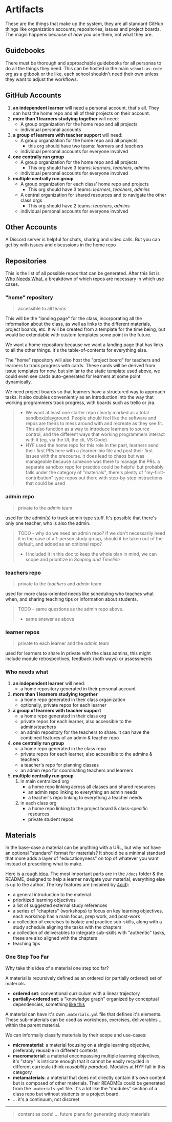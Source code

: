 # Artifacts

These are the things that make up the system, they are all standard GitHub things like organization accounts, repositories, issues and project boards. The magic happens because of _how_ you use them, not what they are.

## Guidebooks

There must be thorough and approachable guidebooks for all personas to do all the things they need. This can be hosted in the main `school-as-code` org as a gitbook or the like, each school shouldn't need their own unless they want to adjust the workflows.

## GitHub Accounts

1. **an independent learner** will need a personal account, that's all. They can host the home repo and all of their projects on their account.
2. **more than 1 learners studying together** will need:
   - A group organization for the home repo and all projects
   - individual personal accounts
3. **a group of learners with teacher support** will need:
   - A group organization for the home repo and all projects
     - this org should have two teams: _learners_ and _teachers_
   - individual personal accounts for everyone involved
4. **one centrally run group**
   - A group organization for the home repo and all projects.
     - This org should have 3 teams: _learners_, _teachers_, _admins_
   - individual personal accounts for everyone involved
5. **multiple centrally run group**
   - A group organization for each class' home repo and projects
     - This org should have 3 teams: _learners_, _teachers_, _admins_
   - A central organization for shared resources and to navigate the other class orgs
     - This org should have 2 teams: _teachers_, _admins_
   - individual personal accounts for everyone involved

## Other Accounts

A Discord server is helpful for chats, sharing and video calls. But you can get by with issues and discussions in the home repo

## Repositories

This is the list of all possible repos that can be generated. After this list is [Who Needs What](#who-needs-what), a breakdown of which repos are necessary in which use cases.

### "home" repository

> accessible to all teams

This will be the "landing page" for the class, incorporating all the information about the class, as well as links to the different materials, project boards, etc. It will be created from a template for the time being, but would be extendable with custom templates some point in the future.

We want a home repository because we want a landing page that has links to all the other things. It's the table-of-contents for everything else.

The "home" repository will also host the "project board" for teachers and learners to track progress with cards. These cards will be derived from issue templates for now, but similar to the static template used above, we could even see cards auto-generated for learners at some point dynamically.

We need project boards so that learners have a structured way to approach tasks. It also doubles conveniently as an introduction into the way that working programmers track progress, with boards such as trello or jira.

> - We want at least one starter repo clearly marked as a total sandbox/playground. People should feel like the software and repos are theirs to mess around with and recreate as they see fit. This also function as a way to introduce learners to source control, and the different ways that working programmers interact with it (eg, via the UI, the cli, VS Code)
> - HYF used the home repo for this role in the past, learners send their first PRs here with a /learner-bio file and post their first issues with the precourse. it does lead to chaos but was manageable because someone was there to manage the PRs. a separate sandbox repo for practice could be helpful but probably falls under the category of "materials", there's plenty of "my-first-contribution" type repos out there with step-by-step instructions that could be used

### admin repo

> private to the _admin_ team

used for the admin(s) to track admin type stuff. It's possible that there's only one teacher, who is also the admin.

> TODO - why do we need an admin repo? If we don't necessarily need it in the case of a 1-person study group, should it be taken out of the default, and added as an optional repo?
>
> - I included it in this doc to keep the whole plan in mind, we can scope and prioritize in _Scoping and Timeline_

### teachers repo

> private to the _teachers_ and _admin_ team

used for more class-oriented needs like scheduling who teaches what when, and sharing teaching tips or information about students.

> TODO - same questions as the admin repo above.
>
> - same answer as above

### learner repos

> private to each learner and the _admin_ team

used for learners to share in private with the class admins, this might include module retrospectives, feedback (both ways) or assessments

### Who needs what

1. **an independent learner** will need:
   - a home repository generated in their personal account
2. **more than 1 learners studying together**
   - a home repo generated in their class organization
   - optionally, private repos for each learner
3. **a group of learners with teacher support**
   - a home repo generated in their class org
   - private repos for each learner, also accessible to the admins/teachers
   - an admin repository for the teachers to share. it can have the combined features of an admin & teacher repo
4. **one centrally run group**
   - a home repo generated in the class repo
   - private repos for each learner, also accessible to the admins & teachers
   - a teacher's repo for planning classes
   - an admin repo for coordinating teachers and learners
5. **multiple centrally run group**
   1. in main centralized org
      - a home repo linking across all classes and shared resources
      - an admin repo linking to everything an admin needs
      - a teacher's repo linking to everything a teacher needs
   2. in each class org
      - a home repo linking to the project board & class-specific resources
      - private student repos

## Materials

In the base-case a material can be anything with a URL, but why not have an optional "standard" format for materials? It should be a minimal standard that more adds a layer of "educationyness" on top of whatever you want instead of prescribing what to make.

Here is [a rough idea](https://github.com/school-as-code-testing/a-module). The most important parts are in the `/docs` folder & the README, designed to help a learner navigate your material, everything else is up to the author. The key features are (inspired by [4cid](https://www.4cid.org/)):

- a general introduction to the material
- prioritized learning objectives
- a list of suggested external study references
- a series of "chapters" (workshops) to focus on key learning objectives. each workshop has a main focus, prep work, and post-work
- a collection of exercises to isolate and practice sub-skills, along with a study schedule aligning the tasks with the chapters
- a collection of deliverables to integrate sub-skills with "authentic" tasks, these are also aligned with the chapters
- teaching tips

### One Step Too Far

Why take this idea of a material one step too far?

A material is recursively defined as an ordered (or partially ordered) set of materials.

- **ordered set**: conventional curriculum with a linear trajectory
- **partially-ordered set**: a "knowledge graph" organized by conceptual dependencies, something [like this](https://exercism.org/tracks/javascript/concepts)

A material can have it's own `.materials.yml` file that defines it's elements. These sub-materials can be used as workshops, exercises, deliverables ... within the parent material.

We can informally classify materials by their scope and use-cases:

- **micromaterial**: a material focusing on a single learning objective, preferably reusable in different contexts
- **macromaterial**: a material encompassing multiple learning objectives, it's "story" is intricate enough that it cannot be easily recycled in different curricula (think _reusability paradox_). Modules at HYF fall in this category
- **metamaterials**: a material that does not directly contain it's own content but is composed of other materials. Their READMEs could be generated from the `.materials.yml` file. It's a lot like the "modules" section of a class repo but without students or a project board.
- ... it's a continuum, not discreet

---

> content as code! ... future plans for generating study materials
